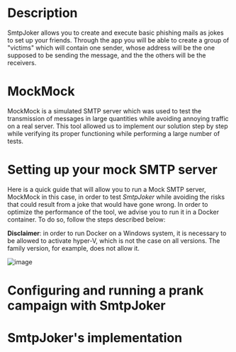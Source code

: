 # Description
SmtpJoker allows you to create and execute basic phishing mails as jokes to set up your friends.
Through the app you will be able to create a group of "victims" which will contain one sender, whose address will be the one supposed to be sending the message, and the
the others will be the receivers.

# MockMock
MockMock is a simulated SMTP server which was used to test the transmission of messages in large quantities while avoiding annoying traffic on a real server. This tool allowed us to implement our solution step by step while verifying its proper functioning while performing a large number of tests. 

# Setting up your mock SMTP server
Here is a quick guide that will allow you to run a Mock SMTP server, MockMock in this case, in order to test *SmtpJoker* while avoiding the risks that could result from a joke that would have gone wrong. In order to optimize the performance of the tool, we advise you to run it in a Docker container. To do so, follow the steps described below:

**Disclaimer**: in order to run Docker on a Windows system, it is necessary to be allowed to activate hyper-V, which is not the case on all versions. The family version, for example, does not allow it.


![image](https://user-images.githubusercontent.com/71434403/205465950-ad5b0200-bbf3-4940-a577-1b08fcba158a.png)


# Configuring and running a prank campaign with SmtpJoker

# SmtpJoker's implementation
